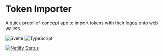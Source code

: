 # Token Importer

A quick proof-of-concept app to import tokens with their logos onto web wallets.

![Svelte](https://img.shields.io/badge/svelte-%23f1413d.svg?style=for-the-badge&logo=svelte&logoColor=white)
![TypeScript](https://img.shields.io/badge/typescript-%23007ACC.svg?style=for-the-badge&logo=typescript&logoColor=white)

[![Netlify Status](https://api.netlify.com/api/v1/badges/d53f70d2-e495-4fe2-8ce1-747a3058a4d1/deploy-status)](https://app.netlify.com/sites/splendorous-youtiao-0d1279/deploys)